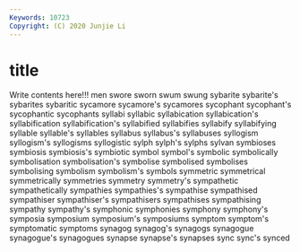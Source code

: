 ```yaml
---
Keywords: 10723
Copyright: (C) 2020 Junjie Li
---
```


# title

Write contents here!!!
men 
swore 
sworn 
swum 
swung 
sybarite 
sybarite's 
sybarites
sybaritic 
sycamore 
sycamore's 
sycamores 
sycophant 
sycophant's 
sycophantic 
sycophants 
syllabi 
syllabic
syllabication 
syllabication's 
syllabification 
syllabification's 
syllabified 
syllabifies 
syllabify 
syllabifying 
syllable 
syllable's
syllables 
syllabus 
syllabus's 
syllabuses 
syllogism 
syllogism's 
syllogisms 
syllogistic 
sylph 
sylph's
sylphs 
sylvan 
symbioses 
symbiosis 
symbiosis's 
symbiotic 
symbol 
symbol's 
symbolic 
symbolically
symbolisation 
symbolisation's 
symbolise 
symbolised 
symbolises 
symbolising 
symbolism 
symbolism's 
symbols 
symmetric
symmetrical 
symmetrically 
symmetries 
symmetry 
symmetry's 
sympathetic 
sympathetically 
sympathies 
sympathies's 
sympathise
sympathised 
sympathiser 
sympathiser's 
sympathisers 
sympathises 
sympathising 
sympathy 
sympathy's 
symphonic 
symphonies
symphony 
symphony's 
symposia 
symposium 
symposium's 
symposiums 
symptom 
symptom's 
symptomatic 
symptoms
synagog 
synagog's 
synagogs 
synagogue 
synagogue's 
synagogues 
synapse 
synapse's 
synapses 
sync
sync's 
synced 
